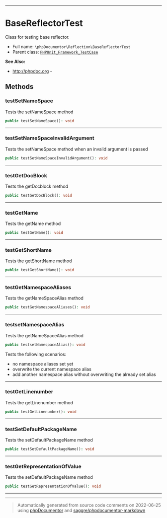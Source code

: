 ***

# BaseReflectorTest

Class for testing base reflector.



* Full name: `\phpDocumentor\Reflection\BaseReflectorTest`
* Parent class: [`PHPUnit_Framework_TestCase`](../../PHPUnit_Framework_TestCase.md)

**See Also:**

* http://phpdoc.org - 




## Methods


### testSetNameSpace

Tests the setNameSpace method

```php
public testSetNameSpace(): void
```











***

### testSetNameSpaceInvalidArgument

Tests the setNameSpace method when an invalid argument is passed

```php
public testSetNameSpaceInvalidArgument(): void
```











***

### testGetDocBlock

Tests the getDocblock method

```php
public testGetDocBlock(): void
```











***

### testGetName

Tests the getName method

```php
public testGetName(): void
```











***

### testGetShortName

Tests the getShortName method

```php
public testGetShortName(): void
```











***

### testGetNamespaceAliases

Tests the getNameSpaceAlias method

```php
public testGetNamespaceAliases(): void
```











***

### testsetNamespaceAlias

Tests the getNameSpaceAlias method

```php
public testsetNamespaceAlias(): void
```

Tests the following scenarios:
- no namespace aliases set yet
- overwrite the current namespace alias
- add another namespace alias without overwriting the already set alias









***

### testGetLinenumber

Tests the getLinenumber method

```php
public testGetLinenumber(): void
```











***

### testSetDefaultPackageName

Tests the setDefaultPackageName method

```php
public testSetDefaultPackageName(): void
```











***

### testGetRepresentationOfValue

Tests the setDefaultPackageName method

```php
public testGetRepresentationOfValue(): void
```











***


***
> Automatically generated from source code comments on 2022-06-25 using [phpDocumentor](http://www.phpdoc.org/) and [saggre/phpdocumentor-markdown](https://github.com/Saggre/phpDocumentor-markdown)
